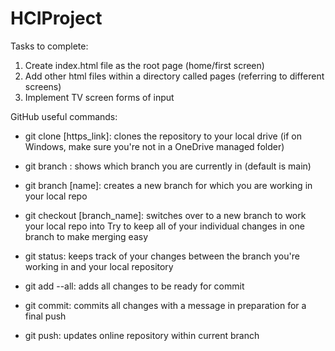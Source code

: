 # HCIProject

Tasks to complete:
1. Create index.html file as the root page (home/first screen)
2. Add other html files within a directory called pages (referring to different screens)
3. Implement TV screen forms of input

GitHub useful commands:

- git clone [https_link]: clones the repository to your local drive (if on Windows, make sure you're not in a OneDrive managed folder)
- git branch : shows which branch you are currently in (default is main)
- git branch [name]: creates a new branch for which you are working in your local repo
- git checkout [branch_name]: switches over to a new branch to work your local repo into
Try to keep all of your individual changes in one branch to make merging easy

- git status: keeps track of your changes between the branch you're working in and your local repository
- git add --all: adds all changes to be ready for commit
- git commit: commits all changes with a message in preparation for a final push
- git push: updates online repository within current branch


